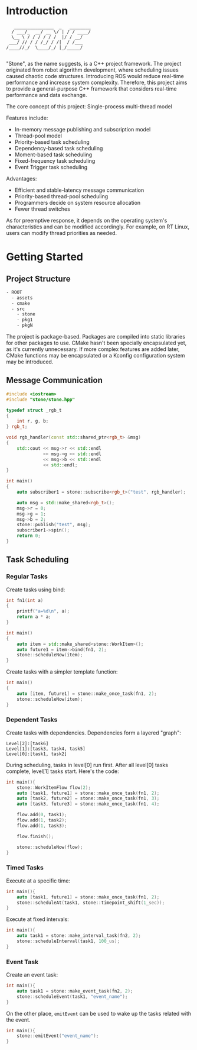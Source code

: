 # Introduction

```
   _______________  _   ________
  / ___/_  __/ __ \/ | / / ____/
  \__ \ / / / / / /  |/ / __/   
 ___/ // / / /_/ / /|  / /___   
/____//_/  \____/_/ |_/_____/   
                                 
```

"Stone", as the name suggests, is a C++ project framework. The project originated from robot algorithm development, where scheduling issues caused chaotic code structures. Introducing ROS would reduce real-time performance and increase system complexity. Therefore, this project aims to provide a general-purpose C++ framework that considers real-time performance and data exchange.

The core concept of this project: Single-process multi-thread model

Features include:
- In-memory message publishing and subscription model
- Thread-pool model
- Priority-based task scheduling
- Dependency-based task scheduling
- Moment-based task scheduling
- Fixed-frequency task scheduling
- Event Trigger task scheduling

Advantages:
- Efficient and stable-latency message communication
- Priority-based thread-pool scheduling
- Programmers decide on system resource allocation
- Fewer thread switches

As for preemptive response, it depends on the operating system's characteristics and can be modified accordingly. For example, on RT Linux, users can modify thread priorities as needed.

# Getting Started

## Project Structure
```txt
- ROOT
  - assets
  - cmake
  - src
    - stone
    - pkg1
    - pkgN
```

The project is package-based. Packages are compiled into static libraries for other packages to use. CMake hasn't been specially encapsulated yet, as it's currently unnecessary. If more complex features are added later, CMake functions may be encapsulated or a Kconfig configuration system may be introduced.

## Message Communication

```cpp
#include <iostream>
#include "stone/stone.hpp"

typedef struct _rgb_t
{
    int r, g, b;
} rgb_t;

void rgb_handler(const std::shared_ptr<rgb_t> &msg)
{
    std::cout << msg->r << std::endl
              << msg->g << std::endl
              << msg->b << std::endl
              << std::endl;
}

int main()
{
    auto subscriber1 = stone::subscribe<rgb_t>("test", rgb_handler);

    auto msg = std::make_shared<rgb_t>();
    msg->r = 0;
    msg->g = 1;
    msg->b = 2;
    stone::publish("test", msg);
    subscriber1->spin();
    return 0;
}
```

## Task Scheduling

### Regular Tasks

Create tasks using bind:
```cpp
int fn1(int a)
{
    printf("a=%d\n", a);
    return a * a;
}

int main()
{
    auto item = std::make_shared<stone::WorkItem>();
    auto future1 = item->bind(fn1, 2);
    stone::scheduleNow(item);
}
```

Create tasks with a simpler template function:
```cpp
int main()
{
    auto [item, future1] = stone::make_once_task(fn1, 2);
    stone::scheduleNow(item);
}
```

### Dependent Tasks

Create tasks with dependencies. Dependencies form a layered "graph":
```
Level[2]:[task6]
Level[1]:[task3, task4, task5]
Level[0]:[task1, task2]
```

During scheduling, tasks in level[0] run first. After all level[0] tasks complete, level[1] tasks start. Here's the code:
```cpp
int main(){
    stone::WorkItemFlow flow(2);
    auto [task1, future1] = stone::make_once_task(fn1, 2);
    auto [task2, future2] = stone::make_once_task(fn1, 3);
    auto [task3, future3] = stone::make_once_task(fn1, 4);

    flow.add(0, task1);
    flow.add(1, task2);
    flow.add(1, task3);

    flow.finish();

    stone::scheduleNow(flow);
}
```

### Timed Tasks

Execute at a specific time:
```cpp
int main(){
    auto [task1, future1] = stone::make_once_task(fn1, 2);
    stone::scheduleAt(task1, stone::timepoint_shift(1_sec));
}
```

Execute at fixed intervals:
```cpp
int main(){
    auto task1 = stone::make_interval_task(fn2, 2);
    stone::scheduleInterval(task1, 100_us);
}
```

### Event Task
Create an event task:
```cpp
int main(){
    auto task1 = stone::make_event_task(fn2, 2);
    stone::scheduleEvent(task1, "event_name");
}
```

On the other place, `emitEvent` can be used to wake up the tasks related with the event.
```cpp
int main(){
    stone::emitEvent("event_name");
}
```